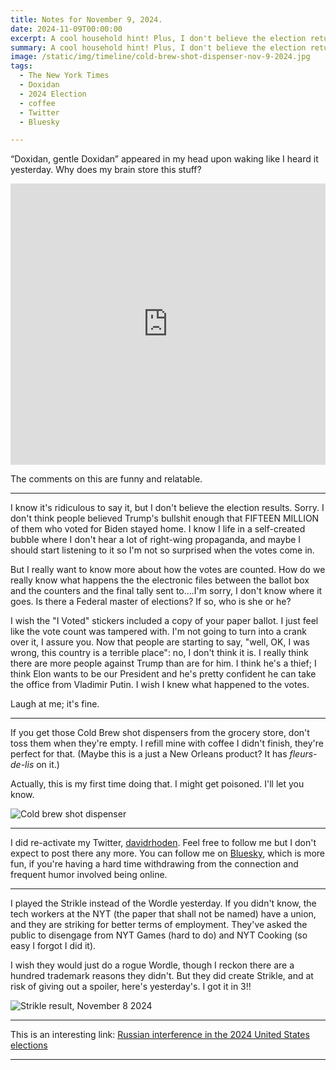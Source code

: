 ```yaml
---
title: Notes for November 9, 2024.
date: 2024-11-09T00:00:00
excerpt: A cool household hint! Plus, I don't believe the election returns.
summary: A cool household hint! Plus, I don't believe the election returns.
image: /static/img/timeline/cold-brew-shot-dispenser-nov-9-2024.jpg
tags:
  - The New York Times
  - Doxidan
  - 2024 Election
  - coffee
  - Twitter
  - Bluesky

---
```


“Doxidan, gentle Doxidan” appeared in my head upon waking like I heard it yesterday. Why does my brain store this stuff?

<iframe width="100%" height="450" src="https://www.youtube.com/embed/qsKXEFtILSY?si=Bcg3kbdDvyJysHVm" title="YouTube video player" frameborder="0" allow="accelerometer; autoplay; clipboard-write; encrypted-media; gyroscope; picture-in-picture; web-share" referrerpolicy="strict-origin-when-cross-origin" allowfullscreen></iframe>

The comments on this are funny and relatable.

-----

I know it's ridiculous to say it, but I don't believe the election results. Sorry. I don't think people believed Trump's bullshit enough that FIFTEEN MILLION of them who voted for Biden stayed home. I know I life in a self-created bubble where I don't hear a lot of right-wing propaganda, and maybe I should start listening to it so I'm not so surprised when the votes come in.

But I really want to know more about how the votes are counted. How do we really know what happens the the electronic files between the ballot box and the counters and the final tally sent to....I'm sorry, I don't know where it goes. Is there a Federal master of elections? If so, who is she or he?

I wish the "I Voted" stickers included a copy of your paper ballot. I just feel like the vote count was tampered with. I'm not going to turn into a crank over it, I assure you. Now that people are starting to say, "well, OK, I was wrong, this country is a terrible place": no, I don't think it is. I really think there are more people against Trump than are for him. I think he's a thief; I think Elon wants to be our President and he's pretty confident he can take the office from Vladimir Putin. I wish I knew what happened to the votes.

Laugh at me; it's fine.

-----

If you get those Cold Brew shot dispensers from the grocery store, don't toss them when they're empty. I refill mine with coffee I didn't finish, they're perfect for that. (Maybe this is a just a New Orleans product? It has _fleurs-de-lis_ on it.)

Actually, this is my first time doing that. I might get poisoned. I'll let you know.

![Cold brew shot dispenser](/static/img/timeline/cold-brew-shot-dispenser-nov-9-2024.jpg)

-----

I did re-activate my Twitter, [davidrhoden](https://twitter.com/davidrhoden). Feel free to follow me but I don't expect to post there any more.
You can follow me on [Bluesky](https://bsky.app/profile/davidrhoden.bsky.social), which is more fun, if you're having a hard time withdrawing from the connection and frequent humor involved being online.

-----

I played the Strikle instead of the Wordle yesterday. If you didn't know, the tech workers at the NYT (the paper that shall not be named) have a union, and they are striking for better terms of employment. They've asked the public to disengage from NYT Games (hard to do) and NYT Cooking (so easy I forgot I did it).

I wish they would just do a rogue Wordle, though I reckon there are a hundred trademark reasons they didn't. But they did create Strikle, and at risk of giving out a spoiler, here's yesterday's. I got it in 3!!

![Strikle result, November 8 2024](/static/img/timeline/strikle-nov-8-2024.jpg)


-----

This is an interesting link: [Russian interference in the 2024 United States elections](https://w.wiki/BsVN)

-----

